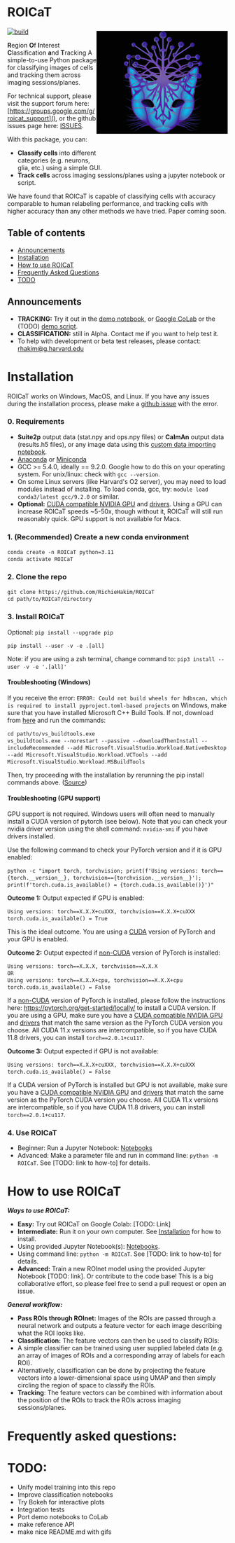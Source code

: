 # ROICaT <img src="logo.png"  width="300"  title="ROICaT"  alt="ROICaT"  align="right"  vspace = "60">

[![build](https://github.com/RichieHakim/ROICaT/actions/workflows/.github/workflows/build.yml/badge.svg)](https://github.com/RichieHakim/ROICaT/actions/workflows/build.yml) 


**R**egion **O**f **I**nterest **C**lassification **a**nd **T**racking
A simple-to-use Python package for classifying images of cells and tracking them across imaging sessions/planes.

For technical support, please visit the support forum here: [https://groups.google.com/g/roicat_support](), or the github issues page here: [ISSUES](https://github.com/RichieHakim/ROICaT/issues).

With this package, you can:
- **Classify cells** into different categories (e.g. neurons, glia, etc.) using a simple GUI.
- **Track cells** across imaging sessions/planes using a jupyter notebook or script.

We have found that ROICaT is capable of classifying cells with accuracy comparable to human relabeling performance, and tracking cells with higher accuracy than any other methods we have tried. Paper coming soon.

## Table of contents
- [Announcements](#Announcements)<br>
- [Installation](#Installation)<br>
- [How to use ROICaT](#HowTo)<br>
- [Frequently Asked Questions](#FAQs)<br>
- [TODO](#TODO)<br>

## Announcements
- **TRACKING:** Try it out in the [demo notebook](https://github.com/RichieHakim/ROICaT/blob/main/notebooks/jupyter/tracking/tracking_interactive_notebook.ipynb), or [Google CoLab](https://github.com/RichieHakim/ROICaT/blob/main/notebooks/colab/tracking/tracking_interactive_notebook.ipynb) or the (TODO) [demo script](https://github.com/RichieHakim/ROICaT/blob/main/notebooks/jupyter/tracking/tracking_scripted_notebook.ipynb).
- **CLASSIFICATION:** still in Alpha. Contact me if you want to help test it.
- To help with development or beta test releases, please contact: rhakim@g.harvard.edu

# Installation
ROICaT works on Windows, MacOS, and Linux. If you have any issues during the installation process, please make a [github issue](https://github.com/RichieHakim/ROICaT/issues) with the error.

### 0. Requirements
- **Suite2p** output data (stat.npy and ops.npy files) or **CaImAn** output data (results.h5 files), or any image data using this [custom data importing notebook](https://github.com/RichieHakim/ROICaT/blob/main/notebooks/jupyter/other/demo_custom_data_importing.ipynb).
- [Anaconda](https://www.anaconda.com/distribution/) or [Miniconda](https://docs.conda.io/en/latest/miniconda.html)<br>
- GCC >= 5.4.0, ideally == 9.2.0. Google how to do this on your operating system. For unix/linux: check with `gcc --version`.<br>
- On some Linux servers (like Harvard's O2 server), you may need to load modules instead of installing. To load conda, gcc, try: `module load conda3/latest gcc/9.2.0` or similar.<br>
- **Optional:** [CUDA compatible NVIDIA GPU](https://developer.nvidia.com/cuda-gpus) and [drivers](https://developer.nvidia.com/cuda-toolkit-archive). Using a GPU can increase ROICaT speeds ~5-50x, though without it, ROICaT will still run reasonably quick. GPU support is not available for Macs.<br>

### 1. (Recommended) Create a new conda environment
```
conda create -n ROICaT python=3.11
conda activate ROICaT
```

### 2. Clone the repo
```
git clone https://github.com/RichieHakim/ROICaT
cd path/to/ROICaT/directory
```

### 3. Install ROICaT
Optional: `pip install --upgrade pip`<br>
```
pip install --user -v -e .[all]
```
Note: if you are using a zsh terminal, change command to: `pip3 install --user -v -e '.[all]'`

#### Troubleshooting (Windows)
If you receive the error: `ERROR: Could not build wheels for hdbscan, which is required to install pyproject.toml-based projects` on Windows, make sure that you have installed Microsoft C++ Build Tools. If not, download from [here](https://visualstudio.microsoft.com/visual-cpp-build-tools/) and run the commands:
```
cd path/to/vs_buildtools.exe
vs_buildtools.exe --norestart --passive --downloadThenInstall --includeRecommended --add Microsoft.VisualStudio.Workload.NativeDesktop --add Microsoft.VisualStudio.Workload.VCTools --add Microsoft.VisualStudio.Workload.MSBuildTools
```
Then, try proceeding with the installation by rerunning the pip install commands above.
([Source](https://stackoverflow.com/questions/64261546/how-to-solve-error-microsoft-visual-c-14-0-or-greater-is-required-when-inst))

#### Troubleshooting (GPU support)
GPU support is not required. Windows users will often need to manually install a CUDA version of pytorch (see below). Note that you can check your nvidia driver version using the shell command: `nvidia-smi` if you have drivers installed. 

Use the following command to check your PyTorch version and if it is GPU enabled:
```
python -c "import torch, torchvision; print(f'Using versions: torch=={torch.__version__}, torchvision=={torchvision.__version__}');  print(f'torch.cuda.is_available() = {torch.cuda.is_available()}')"
```
**Outcome 1:** Output expected if GPU is enabled:
```
Using versions: torch==X.X.X+cuXXX, torchvision==X.X.X+cuXXX
torch.cuda.is_available() = True
```
This is the ideal outcome. You are using a <u>CUDA</u> version of PyTorch and your GPU is enabled.

**Outcome 2:** Output expected if <u>non-CUDA</u> version of PyTorch is installed:
```
Using versions: torch==X.X.X, torchvision==X.X.X
OR
Using versions: torch==X.X.X+cpu, torchvision==X.X.X+cpu
torch.cuda.is_available() = False
```
If a <u>non-CUDA</u> version of PyTorch is installed, please follow the instructions here: https://pytorch.org/get-started/locally/ to install a CUDA version. If you are using a GPU, make sure you have a [CUDA compatible NVIDIA GPU](https://developer.nvidia.com/cuda-gpus) and [drivers](https://developer.nvidia.com/cuda-toolkit-archive) that match the same version as the PyTorch CUDA version you choose. All CUDA 11.x versions are intercompatible, so if you have CUDA 11.8 drivers, you can install `torch==2.0.1+cu117`.

**Outcome 3:** Output expected if GPU is not available:
```
Using versions: torch==X.X.X+cuXXX, torchvision==X.X.X+cuXXX
torch.cuda.is_available() = False
```
If a CUDA version of PyTorch is installed but GPU is not available, make sure you have a [CUDA compatible NVIDIA GPU](https://developer.nvidia.com/cuda-gpus) and [drivers](https://developer.nvidia.com/cuda-toolkit-archive) that match the same version as the PyTorch CUDA version you choose. All CUDA 11.x versions are intercompatible, so if you have CUDA 11.8 drivers, you can install `torch==2.0.1+cu117`.


### 4. Use ROICaT<br>
- Beginner: Run a Jupyter Notebook: [Notebooks](https://github.com/RichieHakim/ROICaT/tree/main/notebooks)<br>
- Advanced: Make a parameter file and run in command line: `python -m ROICaT`. See [TODO: link to how-to] for details.<br>

# <a name="HowTo"></a>How to use ROICaT
  ***Ways to use ROICaT:***
-  **Easy:** Try out ROICaT on Google Colab: [TODO: Link]
-  **Intermediate:** Run it on your own computer. See [Installation](#Installation) for how to install.
- Using provided Jupyter Notebook(s): [Notebooks](https://github.com/RichieHakim/ROICaT/tree/main/notebooks).
- Using command line: `python -m ROICaT`. See [TODO: link to how-to] for details.
-  **Advanced:** Train a new ROInet model using the provided Jupyter Notebook [TODO: link]. Or contribute to the code base! This is a big collaborative effort, so please feel free to send a pull request or open an issue.

***General workflow:***
- **Pass ROIs through ROInet:** Images of the ROIs are passed through a neural network and outputs a feature vector for each image describing what the ROI looks like.
-  **Classification:** The feature vectors can then be used to classify ROIs:
- A simple classifier can be trained using user supplied labeled data (e.g. an array of images of ROIs and a corresponding array of labels for each ROI).
- Alternatively, classification can be done by projecting the feature vectors into a lower-dimensional space using UMAP and then simply circling the region of space to classify the ROIs.
-  **Tracking**: The feature vectors can be combined with information about the position of the ROIs to track the ROIs across imaging sessions/planes.

# <a name="FAQs"></a>Frequently asked questions:

# TODO:
- Unify model training into this repo
- Improve classification notebooks
- Try Bokeh for interactive plots
- Integration tests
- Port demo notebooks to CoLab
- make reference API
- make nice README.md with gifs
